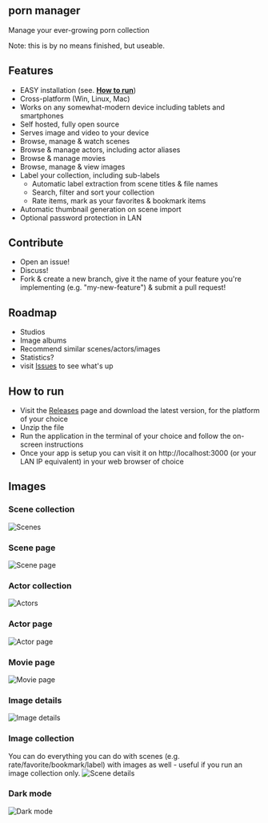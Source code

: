 ## porn manager
Manage your ever-growing porn collection

Note: this is by no means finished, but useable.

## Features
- EASY installation (see. [**How to run**](https://github.com/boi123212321/porn-manager#how-to-run))
- Cross-platform (Win, Linux, Mac)
- Works on any somewhat-modern device including tablets and smartphones
- Self hosted, fully open source
- Serves image and video to your device
- Browse, manage & watch scenes
- Browse & manage actors, including actor aliases
- Browse & manage movies
- Browse, manage & view images
- Label your collection, including sub-labels
  - Automatic label extraction from scene titles & file names
  - Search, filter and sort your collection
  - Rate items, mark as your favorites & bookmark items
- Automatic thumbnail generation on scene import
- Optional password protection in LAN

## Contribute
- Open an issue!
- Discuss!
- Fork & create a new branch, give it the name of your feature you're implementing (e.g. "my-new-feature") & submit a pull request!

## Roadmap
- Studios
- Image albums
- Recommend similar scenes/actors/images
- Statistics?
- visit [Issues](https://github.com/boi123212321/porn-manager/issues) to see what's up

## How to run
- Visit the [Releases](https://github.com/boi123212321/porn-manager/releases) page and download the latest version, for the platform of your choice
- Unzip the file
- Run the application in the terminal of your choice and follow the on-screen instructions
- Once your app is setup you can visit it on http://localhost:3000 (or your LAN IP equivalent) in your web browser of choice

## Images

### Scene collection
![Scenes](/doc/img/scene_collection.jpg)

### Scene page
![Scene page](/doc/img/scene_details.jpg)

### Actor collection
![Actors](/doc/img/actor_collection.jpg)

### Actor page
![Actor page](/doc/img/actor_details.jpg)

### Movie page
![Movie page](/doc/img/movie_details.jpg)

### Image details
![Image details](/doc/img/image.jpg)

### Image collection
You can do everything you can do with scenes (e.g. rate/favorite/bookmark/label) with images as well - useful if you run an image collection only.
![Scene details](/doc/img/image_collection.jpg)

### Dark mode
![Dark mode](/doc/img/darkmode.jpg)
